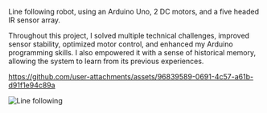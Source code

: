 Line following robot, using an Arduino Uno, 2 DC motors, and a five headed IR sensor array.

Throughout this project, I solved multiple technical challenges, improved sensor stability, optimized motor control, and enhanced my Arduino programming skills.
I also empowered it with a sense of historical memory, allowing the system to learn from its previous experiences.

https://github.com/user-attachments/assets/96839589-0691-4c57-a61b-d91f1e94c89a

![Line following](https://github.com/user-attachments/assets/f1d4439b-c2a1-432c-b04a-520e58b81679)




